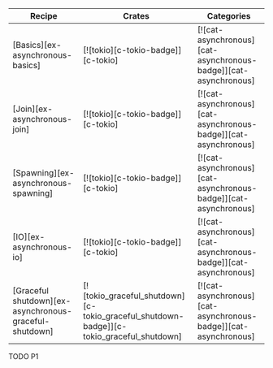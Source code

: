 | Recipe | Crates | Categories |
|--------|--------|------------|
| [Basics][ex-asynchronous-basics] | [![tokio][c-tokio-badge]][c-tokio] | [![cat-asynchronous][cat-asynchronous-badge]][cat-asynchronous] |
| [Join][ex-asynchronous-join] | [![tokio][c-tokio-badge]][c-tokio] | [![cat-asynchronous][cat-asynchronous-badge]][cat-asynchronous] |
| [Spawning][ex-asynchronous-spawning] | [![tokio][c-tokio-badge]][c-tokio] | [![cat-asynchronous][cat-asynchronous-badge]][cat-asynchronous] |
| [IO][ex-asynchronous-io] | [![tokio][c-tokio-badge]][c-tokio] | [![cat-asynchronous][cat-asynchronous-badge]][cat-asynchronous] |
| [Graceful shutdown][ex-asynchronous-graceful-shutdown] | [![tokio_graceful_shutdown][c-tokio_graceful_shutdown-badge]][c-tokio_graceful_shutdown] | [![cat-asynchronous][cat-asynchronous-badge]][cat-asynchronous] |

<div class="hidden">
TODO P1
</div>
